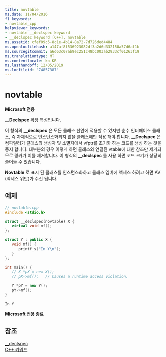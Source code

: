 ```yaml
---
title: novtable
ms.date: 11/04/2016
f1_keywords:
- novtable_cpp
helpviewer_keywords:
- novtable __declspec keyword
- __declspec keyword [C++], novtable
ms.assetid: cfef09c5-8c1e-4b14-8a72-7d726ded4484
ms.openlocfilehash: a147af8f536923082df3a2d6d332150a57d6af1b
ms.sourcegitcommit: a6d63c07ab9ec251c48bc003ab2933cf01263f19
ms.translationtype: MT
ms.contentlocale: ko-KR
ms.lasthandoff: 12/05/2019
ms.locfileid: "74857387"
---
```

# <a name="novtable"></a>novtable

**Microsoft 전용**

**__Declspec** 확장 특성입니다.

이 형식의 **__declspec** 은 모든 클래스 선언에 적용할 수 있지만 순수 인터페이스 클래스, 즉 자체적으로 인스턴스화되지 않을 클래스에만 적용 해야 합니다. **__Declspec** 은 컴파일러가 클래스의 생성자 및 소멸자에서 vfptr를 초기화 하는 코드를 생성 하는 것을 중지 합니다. 대부분의 경우 이렇게 하면 클래스와 연결된 vtable에 대한 참조만 제거되므로 링커가 이를 제거합니다. 이 형식의 **__declspec** 를 사용 하면 코드 크기가 상당히 줄어들 수 있습니다.

**Novtable** 로 표시 된 클래스를 인스턴스화하고 클래스 멤버에 액세스 하려고 하면 AV (액세스 위반)가 수신 됩니다.

## <a name="example"></a>예제

```cpp
// novtable.cpp
#include <stdio.h>

struct __declspec(novtable) X {
   virtual void mf();
};

struct Y : public X {
   void mf() {
      printf_s("In Y\n");
   }
};

int main() {
   // X *pX = new X();
   // pX->mf();   // Causes a runtime access violation.

   Y *pY = new Y();
   pY->mf();
}
```

```Output
In Y
```

**Microsoft 전용 종료**

## <a name="see-also"></a>참조

[__declspec](../cpp/declspec.md)<br/>
[C++ 키워드](../cpp/keywords-cpp.md)